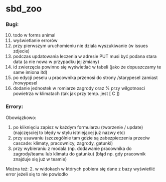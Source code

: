 # sbd_zoo

### Bugi:  
10. todo w forms animal  
11. wyświetlanie errorów  
12. przy pierwszym uruchomieniu nie dziala wyszukiwanie (w issues zdjecie)  
13. podczas updatowania leczenia w adresie PUT musi być podana stara data (a nie nowa w przypadku jej zmiany)  
14. id zwierzęcia powinno się wyświetlać w tabeli (jako że dopuszczamy te same imiona itd)  
15. po edycji peselu u pracownika przenosi do strony /starypesel zamiast /nowypesel  
16. dodanie jednostek w romiarze zagrody oraz % przy wilgotnosci powietrza w klimatach (tak jak przy temp. jest [ C ])  


### Errory:
Obowiązkowo:
1. po kliknięciu zapisz w każdym formularzu (tworzenie / update) (najczęsciej to błędy w stylu istniejącej już nazwy etc)
2. przy usuwaniu (szczególnie tam gdzie są zabezpieczenia przeciw cascade: klimaty, pracownicy, zagrody, gatunki)
3. przy wybieraniu z modala (np. dodawanie pracownika do zagrody/teamu lub klimatu do gatunku) (błąd np. gdy pracownik znajduje się już w teamie)  

Można też:
2. w widokach w których pobiera się dane z bazy wyświetlić error jeżeli się to nie powiodło
